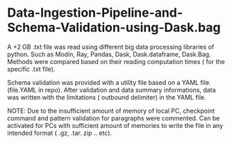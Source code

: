 # Data-Ingestion-Pipeline-and-Schema-Validation-using-Dask.bag
A +2 GB .txt file was read using different big data processing libraries of python.
Such as Modin, Ray, Pandas, Dask, Dask.dataframe, Dask.Bag.
Methods were compared based on their reading computation times ( for the specific .txt file).

Schema validation was provided with a utility file based on a YAML file. (file.YAML in repo). 
After validation and data summary informations, data was written with the limitations ( outbound delimiter) in the YAML file.

NOTE: Due to the insufficient amount of memory of local PC, checkpoint command and pattern validation for paragraphs were commented.
Can be activated for PCs with sufficient amount of memories to write the file in any intended format ( .gz, .tar. zip .. etc).
